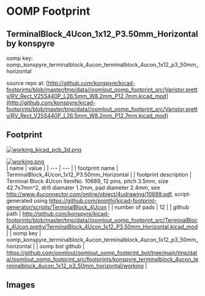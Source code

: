 # OOMP Footprint  
## TerminalBlock_4Ucon_1x12_P3.50mm_Horizontal  by konspyre  
  
oomp key: oomp_konspyre_terminalblock_4ucon_terminalblock_4ucon_1x12_p3_50mm_horizontal  
  
source repo at: [http://github.com/konspyre/kicad-footprints/blob/master/tmp/data//oomlout_oomp_footprint_src/Varistor.pretty/RV_Rect_V25S440P_L26.5mm_W8.2mm_P12.7mm.kicad_mod](http://github.com/konspyre/kicad-footprints/blob/master/tmp/data//oomlout_oomp_footprint_src/Varistor.pretty/RV_Rect_V25S440P_L26.5mm_W8.2mm_P12.7mm.kicad_mod)  
## Footprint  
  
[![working_kicad_pcb_3d.png](working_kicad_pcb_3d_600.png)](working_kicad_pcb_3d.png)  
  
[![working.png](working_600.png)](working.png)  
| name | value | 
| --- | --- | 
| footprint name | TerminalBlock_4Ucon_1x12_P3.50mm_Horizontal | 
| footprint description | Terminal Block 4Ucon ItemNo. 10689, 12 pins, pitch 3.5mm, size 42.7x7mm^2, drill diamater 1.2mm, pad diameter 2.4mm, see http://www.4uconnector.com/online/object/4udrawing/10689.pdf, script-generated using https://github.com/pointhi/kicad-footprint-generator/scripts/TerminalBlock_4Ucon | 
| number of pads | 12 | 
| github path | http://github.com/konspyre/kicad-footprints/blob/master/tmp/data//oomlout_oomp_footprint_src/TerminalBlock_4Ucon.pretty/TerminalBlock_4Ucon_1x12_P3.50mm_Horizontal.kicad_mod | 
| oomp key | oomp_konspyre_terminalblock_4ucon_terminalblock_4ucon_1x12_p3_50mm_horizontal | 
| oomp bot github | https://github.com/oomlout/oomlout_oomp_footprint_bot/tree/main/tmp/data//oomlout_oomp_footprint_src/footprints/konspyre_terminalblock_4ucon_terminalblock_4ucon_1x12_p3_50mm_horizontal/working | 
## Images  
